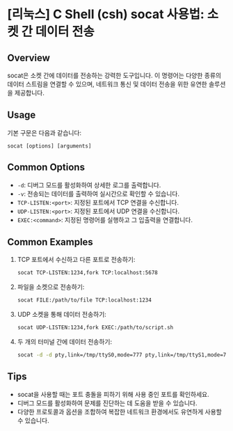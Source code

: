 # [리눅스] C Shell (csh) socat 사용법: 소켓 간 데이터 전송

## Overview
socat은 소켓 간에 데이터를 전송하는 강력한 도구입니다. 이 명령어는 다양한 종류의 데이터 스트림을 연결할 수 있으며, 네트워크 통신 및 데이터 전송을 위한 유연한 솔루션을 제공합니다.

## Usage
기본 구문은 다음과 같습니다:
```
socat [options] [arguments]
```

## Common Options
- `-d`: 디버그 모드를 활성화하여 상세한 로그를 출력합니다.
- `-v`: 전송되는 데이터를 출력하여 실시간으로 확인할 수 있습니다.
- `TCP-LISTEN:<port>`: 지정된 포트에서 TCP 연결을 수신합니다.
- `UDP-LISTEN:<port>`: 지정된 포트에서 UDP 연결을 수신합니다.
- `EXEC:<command>`: 지정된 명령어를 실행하고 그 입출력을 연결합니다.

## Common Examples
1. TCP 포트에서 수신하고 다른 포트로 전송하기:
   ```bash
   socat TCP-LISTEN:1234,fork TCP:localhost:5678
   ```

2. 파일을 소켓으로 전송하기:
   ```bash
   socat FILE:/path/to/file TCP:localhost:1234
   ```

3. UDP 소켓을 통해 데이터 전송하기:
   ```bash
   socat UDP-LISTEN:1234,fork EXEC:/path/to/script.sh
   ```

4. 두 개의 터미널 간에 데이터 전송하기:
   ```bash
   socat -d -d pty,link=/tmp/ttyS0,mode=777 pty,link=/tmp/ttyS1,mode=777
   ```

## Tips
- socat을 사용할 때는 포트 충돌을 피하기 위해 사용 중인 포트를 확인하세요.
- 디버그 모드를 활성화하여 문제를 진단하는 데 도움을 받을 수 있습니다.
- 다양한 프로토콜과 옵션을 조합하여 복잡한 네트워크 환경에서도 유연하게 사용할 수 있습니다.
